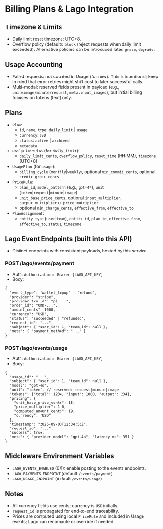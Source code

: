 # Billing Plans & Lago Integration

## Timezone & Limits
- Daily limit reset timezone: UTC+8.
- Overflow policy (default): `block` (reject requests when daily limit exceeded). Alternative policies can be introduced later: `grace`, `degrade`.

## Usage Accounting
- Failed requests: not counted in Usage (for now). This is intentional; keep in mind that error retries might shift cost to later successful calls.
- Multi-modal: reserved fields present in payload (e.g., `unit=image/minute/request`, `meta.input_images`), but initial billing focuses on tokens (text) only.

## Plans
- `Plan`:
  - `id`, `name`, `type`: `daily_limit` | `usage`
  - `currency`: `USD`
  - `status`: `active` | `archived`
  - `metadata`
- `DailyLimitPlan` (for `daily_limit`):
  - `daily_limit_cents`, `overflow_policy`, `reset_time` (HH:MM), `timezone` (UTC+8)
- `UsagePlan` (for `usage`):
  - `billing_cycle` (`monthly`|`weekly`), optional `min_commit_cents`, optional `credit_grant_cents`
- `PriceRule`:
  - `plan_id`, `model_pattern` (e.g., `gpt-4*`), `unit` (`token`|`request`|`minute`|`image`)
  - `unit_base_price_cents`, optional `input_multiplier`, `output_multiplier` or `price_multiplier`
  - optional `min_charge_cents`, `effective_from`, `effective_to`
- `PlanAssignment`:
  - `entity_type` (`user`|`team`), `entity_id`, `plan_id`, `effective_from`, `effective_to`, `status`, `timezone`

## Lago Event Endpoints (built into this API)
- Distinct endpoints with consistent payloads, hosted by this service.

### POST /lago/events/payment
- Auth: `Authorization: Bearer {LAGO_API_KEY}`
- Body:
```
{
  "event_type": "wallet_topup" | "refund",
  "provider": "stripe",
  "provider_txn_id": "pi_...",
  "order_id": "ORD-...",
  "amount_cents": 1000,
  "currency": "USD",
  "status": "succeeded" | "refunded",
  "request_id": "...",
  "subject": { "user_id": 1, "team_id": null },
  "meta": { "payment_method": "..." }
}
```

### POST /lago/events/usage
- Auth: `Authorization: Bearer {LAGO_API_KEY}`
- Body:
```
{
  "usage_id": "...",
  "subject": { "user_id": 1, "team_id": null },
  "model": "gpt-4o",
  "unit": "token", // reserved: request|minute|image
  "tokens": {"total": 1234, "input": 1000, "output": 234},
  "pricing": {
    "unit_base_price_cents": 15,
    "price_multiplier": 1.0,
    "computed_amount_cents": 19,
    "currency": "USD"
  },
  "timestamp": "2025-09-03T12:34:56Z",
  "request_id": "...",
  "success": true,
  "meta": { "provider_model": "gpt-4o", "latency_ms": 351 }
}
```

## Middleware Environment Variables
- `LAGO_EVENTS_ENABLED` (0/1): enable posting to the events endpoints.
- `LAGO_PAYMENTS_ENDPOINT` (default `/events/payment`)
- `LAGO_USAGE_ENDPOINT` (default `/events/usage`)

## Notes
- All currency fields use cents; currency is `USD` initially.
- `request_id` is propagated for end-to-end traceability.
- Prices are computed using local `PriceRule` and included in Usage events; Lago can recompute or override if needed.
